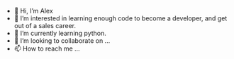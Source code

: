 - 👋 Hi, I’m Alex
- 👀 I’m interested in learning enough code to become a developer, and get out of a sales career.
- 🌱 I’m currently learning python.
- 💞️ I’m looking to collaborate on ...
- 📫 How to reach me ...

<!---
Bushviper/Bushviper is a ✨ special ✨ repository because its `README.md` (this file) appears on your GitHub profile.
You can click the Preview link to take a look at your changes.
--->
